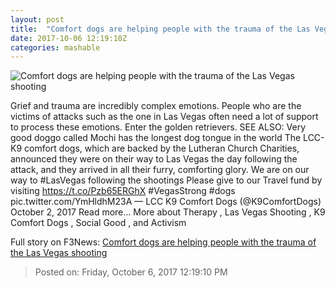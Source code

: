 ```yaml
---
layout: post
title:  "Comfort dogs are helping people with the trauma of the Las Vegas shooting"
date: 2017-10-06 12:19:10Z
categories: mashable
---
```


![Comfort dogs are helping people with the trauma of the Las Vegas shooting](https://i.amz.mshcdn.com/gRo1PoYLjEpGtdWGifL0goJB8kQ=/1200x630/2017%2F10%2F06%2Ffb%2F00997fc0a30143a5aea64e30f907cddc.577b0.jpg)

Grief and trauma are incredibly complex emotions. People who are the victims of attacks such as the one in Las Vegas often need a lot of support to process these emotions. Enter the golden retrievers. SEE ALSO: Very good doggo called Mochi has the longest dog tongue in the world The LCC-K9 comfort dogs, which are backed by the Lutheran Church Charities, announced they were on their way to Las Vegas the day following the attack, and they arrived in all their furry, comforting glory. We are on our way to #LasVegas following the shootings Please give to our Travel fund by visiting https://t.co/Pzb65ERGhX #VegasStrong #dogs pic.twitter.com/YmHldhM23A — LCC K9 Comfort Dogs (@K9ComfortDogs) October 2, 2017 Read more... More about Therapy , Las Vegas Shooting , K9 Comfort Dogs , Social Good , and Activism


Full story on F3News: [Comfort dogs are helping people with the trauma of the Las Vegas shooting](http://www.f3nws.com/n/qE4RDD)

> Posted on: Friday, October 6, 2017 12:19:10 PM
